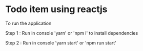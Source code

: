 Todo item using reactjs
===

To run the application

Step 1 : Run in console 'yarn' or 'npm i' to install dependencies

Step 2 : Run in console 'yarn start' or 'npm run start'